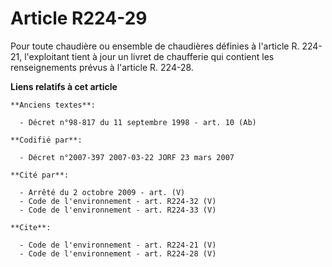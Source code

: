 # Article R224-29

Pour toute chaudière ou ensemble de chaudières définies à l'article R. 224-21, l'exploitant tient à jour un livret de
chaufferie qui contient les renseignements prévus à l'article R. 224-28.

**Liens relatifs à cet article**

	**Anciens textes**:

	  - Décret n°98-817 du 11 septembre 1998 - art. 10 (Ab)

	**Codifié par**:

	  - Décret n°2007-397 2007-03-22 JORF 23 mars 2007

	**Cité par**:

	  - Arrêté du 2 octobre 2009 - art. (V)
	  - Code de l'environnement - art. R224-32 (V)
	  - Code de l'environnement - art. R224-33 (V)

	**Cite**:

	  - Code de l'environnement - art. R224-21 (V)
	  - Code de l'environnement - art. R224-28 (V)
